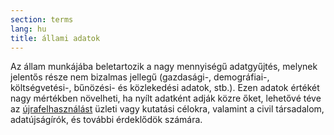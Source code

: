 ```yaml
---
section: terms
lang: hu
title: állami adatok
---
```


Az állam munkájába beletartozik a nagy mennyiségű adatgyűjtés, melynek jelentős része nem bizalmas jellegű (gazdasági-, demográfiai-, költségvetési-, bűnözési- és közlekedési adatok, stb.). Ezen adatok értékét nagy mértékben növelheti, ha nyílt adatként adják közre őket, lehetővé téve az [újrafelhasználást](../re-use/) üzleti vagy kutatási célokra, valamint a civil társadalom, adatújságírók, és további érdeklődök számára.
